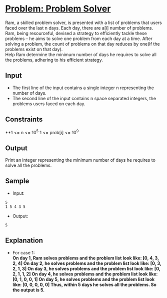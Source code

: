 # [Problem: Problem Solver](https://my.newtonschool.co/playground/code/eybui9pobczy)

Ram, a skilled problem solver, is presented with a list of problems that users faced over the last n days. Each day, there are a[i] number of problems. Ram, being resourceful, devised a strategy to efficiently tackle these problems – he aims to solve one problem from each day at a time. After solving a problem, the count of problems on that day reduces by one(If the problems exist on that day).
<br>
Help Ram determine the minimum number of days he requires to solve all the problems, adhering to his efficient strategy.

## Input

- The first line of the input contains a single integer n representing the number of days.
- The second line of the input contains n space separated integers, the problems users faced on each day.

## Constraints

**1 <= n <= 10<sup>5</sup>
1 <= prob[i] <= 10<sup>9</sup>

## Output

Print an integer representing the minimum number of days he requires to solve all the problems.

## Sample

- Input:
```
5
1 5 4 3 5
```

- Output:
```
5
```

## Explanation

- For case 1: <br> **On day 1, Ram solves problems and the problem list look like: [0, 4, 3, 2, 4]
On day 2, he solves problems and the problem list look like: [0, 3, 2, 1, 3]
On day 3, he solves problems and the problem list look like: [0, 2, 1, 1, 2]
On day 4, he solves problems and the problem list look like: [0, 1, 0, 0, 1]
On day 5, he solves problems and the problem list look like: [0, 0, 0, 0, 0]
Thus, within 5 days he solves all the problems. So the output is 5.**
